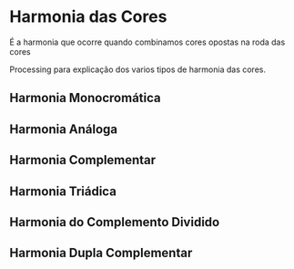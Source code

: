 # Harmonia das Cores
É a harmonia que ocorre quando combinamos cores opostas na roda das cores

Processing para explicação dos varios tipos de harmonia das cores. 

## Harmonia Monocromática

## Harmonia Análoga

## Harmonia Complementar

## Harmonia Triádica

## Harmonia do Complemento Dividido

## Harmonia Dupla Complementar
